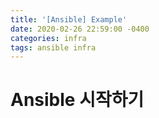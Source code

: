 ```yaml
---
title: '[Ansible] Example'
date: 2020-02-26 22:59:00 -0400
categories: infra
tags: ansible infra
---
```


# Ansible 시작하기